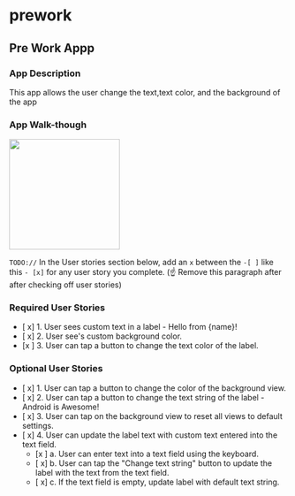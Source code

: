 # prework
## Pre Work Appp

### App Description
This app allows the user change the text,text color, and the background of the app

### App Walk-though


<img src="https://i.imgur.com/R5flGhe.gif" width=200><br>

`TODO://` In the User stories section below, add an `x` between the `-[ ]` like this `- [x]` for any user story you complete. (☝️ Remove this paragraph after after checking off user stories)

### Required User Stories
- [ x] 1. User sees custom text in a label - Hello from {name}!
- [ x] 2. User see's custom background color.
- [x ] 3. User can tap a button to change the text color of the label.

### Optional User Stories
- [ x] 1. User can tap a button to change the color of the background view.  
- [ x] 2. User can tap a button to change the text string of the label - Android is Awesome!  
- [ x] 3. User can tap on the background view to reset all views to default settings.  
- [ x] 4. User can update the label text with custom text entered into the text field.  
   - [x ] a. User can enter text into a text field using the keyboard.  
   - [ x] b. User can tap the "Change text string" button to update the label with the text from the text field.  
   - [ x] c. If the text field is empty, update label with default text string.  
